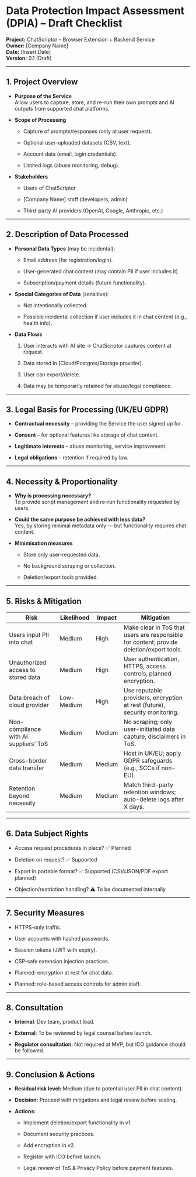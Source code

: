 # Data Protection Impact Assessment (DPIA) – Draft Checklist

**Project:** ChatScriptor – Browser Extension + Backend Service  
**Owner:** [Company Name]  
**Date:** [Insert Date]  
**Version:** 0.1 (Draft)

---

## 1. Project Overview

- **Purpose of the Service**  
    Allow users to capture, store, and re-run their own prompts and AI outputs from supported chat platforms.
    
- **Scope of Processing**
    
    - Capture of prompts/responses (only at user request).
        
    - Optional user-uploaded datasets (CSV, text).
        
    - Account data (email, login credentials).
        
    - Limited logs (abuse monitoring, debug).
        
- **Stakeholders**
    
    - Users of ChatScriptor
        
    - [Company Name] staff (developers, admin)
        
    - Third-party AI providers (OpenAI, Google, Anthropic, etc.)
        

---

## 2. Description of Data Processed

- **Personal Data Types** (may be incidental):
    
    - Email address (for registration/login).
        
    - User-generated chat content (may contain PII if user includes it).
        
    - Subscription/payment details (future functionality).
        
- **Special Categories of Data** (sensitive):
    
    - Not intentionally collected.
        
    - Possible incidental collection if user includes it in chat content (e.g., health info).
        
- **Data Flows**
    
    1. User interacts with AI site → ChatScriptor captures content at request.
        
    2. Data stored in [Cloud/Postgres/Storage provider].
        
    3. User can export/delete.
        
    4. Data may be temporarily retained for abuse/legal compliance.
        

---

## 3. Legal Basis for Processing (UK/EU GDPR)

- **Contractual necessity** – providing the Service the user signed up for.
    
- **Consent** – for optional features like storage of chat content.
    
- **Legitimate interests** – abuse monitoring, service improvement.
    
- **Legal obligations** – retention if required by law.
    

---

## 4. Necessity & Proportionality

- **Why is processing necessary?**  
    To provide script management and re-run functionality requested by users.
    
- **Could the same purpose be achieved with less data?**  
    Yes, by storing minimal metadata only — but functionality requires chat content.
    
- **Minimisation measures**
    
    - Store only user-requested data.
        
    - No background scraping or collection.
        
    - Deletion/export tools provided.
        

---

## 5. Risks & Mitigation

|Risk|Likelihood|Impact|Mitigation|
|---|---|---|---|
|Users input PII into chat|Medium|High|Make clear in ToS that users are responsible for content; provide deletion/export tools.|
|Unauthorized access to stored data|Medium|High|User authentication, HTTPS, access controls, planned encryption.|
|Data breach of cloud provider|Low-Medium|High|Use reputable providers, encryption at rest (future), security monitoring.|
|Non-compliance with AI suppliers’ ToS|Medium|Medium|No scraping; only user-initiated data capture; disclaimers in ToS.|
|Cross-border data transfer|Medium|Medium|Host in UK/EU; apply GDPR safeguards (e.g., SCCs if non-EU).|
|Retention beyond necessity|Medium|Medium|Match third-party retention windows; auto-delete logs after X days.|

---

## 6. Data Subject Rights

- Access request procedures in place? ✅ Planned
    
- Deletion on request? ✅ Supported
    
- Export in portable format? ✅ Supported (CSV/JSON/PDF export planned)
    
- Objection/restriction handling? ⚠️ To be documented internally
    

---

## 7. Security Measures

- HTTPS-only traffic.
    
- User accounts with hashed passwords.
    
- Session tokens (JWT with expiry).
    
- CSP-safe extension injection practices.
    
- Planned: encryption at rest for chat data.
    
- Planned: role-based access controls for admin staff.
    

---

## 8. Consultation

- **Internal**: Dev team, product lead.
    
- **External**: To be reviewed by legal counsel before launch.
    
- **Regulator consultation**: Not required at MVP, but ICO guidance should be followed.
    

---

## 9. Conclusion & Actions

- **Residual risk level:** Medium (due to potential user PII in chat content).
    
- **Decision:** Proceed with mitigations and legal review before scaling.
    
- **Actions:**
    
    -  Implement deletion/export functionality in v1.
        
    -  Document security practices.
        
    -  Add encryption in v2.
        
    -  Register with ICO before launch.
        
    -  Legal review of ToS & Privacy Policy before payment features.